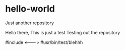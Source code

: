 # hello-world
Just another repository

Hello there,
This is just a test
Testing out the repository

#include <--->
#usr/bin/test/blehhh
